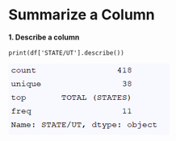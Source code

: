 # Summarize a Column

**1. Describe a column**
````
print(df['STATE/UT'].describe())
````
![alt text](https://raw.githubusercontent.com/AbhishekKumar4/Data-Visualization/master/Summarize_a_column/images/describe_column.PNG)
